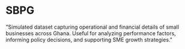 # SBPG
"Simulated dataset capturing operational and financial details of small businesses across Ghana. Useful for analyzing performance factors, informing policy decisions, and supporting SME growth strategies."

